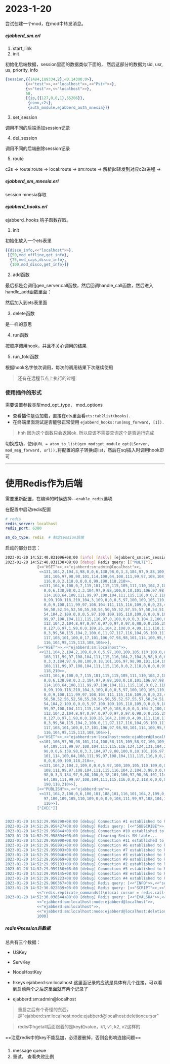 # 2023-1-20

尝试创建一个mod，在mod中转发消息。

##### ejabberd_sm.erl

1. start_link
2. init

初始化后端数据，session里面的数据类似下面的，
然后这部分的数据为sid, usr, us, priority, info
```erl
{session,{{1484,189334,2},<0.14300.0>},
         {<<"test">>,<<"localhost">>,<<"Psi+">>},
         {<<"test">>,<<"localhost">>},
         50,
         [{ip,{{127,0,0,1},55206}},
          {conn,c2s},
          {auth_module,ejabberd_auth_mnesia}]}
```

3. set_session

调用不同的后端添加session记录

4. del_session

调用不同的后端删除session记录

5. route

c2s -> route:route -> local:route -> sm:route -> 解析jid转发到对应c2s进程 -> 



##### ejabberd_sm_mnesia.erl

session mnesia存取

##### ejabberd_hooks.erl

ejabberd_hooks 钩子函数存取。

1. init

初始化放入一个ets表里
```erl
{{disco_info,<<"localhost">>},
 [{50,mod_offline,get_info},
  {75,mod_caps,disco_info},
  {100,mod_disco,get_info}]}
```

2. add函数

最后都是会调用gen_server:call函数，然后回调handle_call函数，然后进入handle_add函数里面：

然后加入到ets表里面

3. delete函数

是一样的意思

4. run函数

按顺序调用hook，并且不关心调用的结果

5. run_fold函数

根据hook名字依次调用，每次的调用结果下次继续使用

> 还有在远程节点上执行的过程

### 使用插件的形式

需要设置参数类型mod_opt_type， mod_options

- 查看插件是否加载，直接在ets里面看`ets:tab2list(hooks).`
- 在终端里面测试是否能够正常使用 `ejabberd_hooks:run(msg_forward, [1]).`

> hhh 因为这个函数只会返回ok. 所以应该不需要查询这个是否运行完成

切换成功，使用`URL = atom_to_list(gen_mod:get_module_opt(LServer, mod_msg_forward, url)),`将配置的原子转换成list，然后在sql插入时调用hook即可

---

# 使用Redis作为后端

需要重新配置，在编译的时候选择`--enable_redis`选项

在配置中启动redis配置

```yml
# redis
redis_server: localhost
redis_port: 6380

sm_db_type: redis  # 制定session后端
```

启动的部分日志：
```bash
2023-01-20 14:52:40.831096+08:00 [info] [Asklv] [ejabberd_sm:set_session -> get_sm_backend] : -> ejabberd_sm_redis
2023-01-20 14:52:40.831138+08:00 [debug] Redis query: [["MULTI"],
              [<<"HSET">>,<<"ejabberd:sm:admin@localhost">>,
               <<131,104,2,104,3,98,0,0,6,138,98,0,3,3,184,97,9,88,100,0,18,
                 101,106,97,98,98,101,114,100,64,108,111,99,97,108,104,111,115,
                 116,0,0,2,118,0,0,0,0,99,190,118,210>>,
               <<131,104,6,100,0,7,115,101,115,115,105,111,110,104,2,104,3,98,
                 0,0,6,138,98,0,3,3,184,97,9,88,100,0,18,101,106,97,98,98,101,
                 114,100,64,108,111,99,97,108,104,111,115,116,0,0,2,118,0,0,0,
                 0,99,190,118,210,104,3,109,0,0,0,5,97,100,109,105,110,109,0,
                 0,0,9,108,111,99,97,108,104,111,115,116,109,0,0,0,23,49,51,
                 56,50,52,56,52,50,55,50,54,50,55,52,57,55,57,50,54,51,51,56,
                 54,104,2,109,0,0,0,5,97,100,109,105,110,109,0,0,0,9,108,111,
                 99,97,108,104,111,115,116,97,0,108,0,0,0,3,104,2,100,0,2,105,
                 112,104,2,104,8,97,0,97,0,97,0,97,0,97,0,98,0,0,255,255,98,0,
                 0,127,0,97,1,98,0,0,189,26,104,2,100,0,4,99,111,110,110,100,
                 0,3,99,50,115,104,2,100,0,11,97,117,116,104,95,109,111,100,
                 117,108,101,100,0,17,101,106,97,98,98,101,114,100,95,97,117,
                 116,104,95,115,113,108,106>>],
              [<<"HSET">>,<<"ejabberd:sm:localhost">>,
               <<131,104,2,104,2,109,0,0,0,5,97,100,109,105,110,109,0,0,0,9,
                 108,111,99,97,108,104,111,115,116,104,2,104,3,98,0,0,6,138,98,
                 0,3,3,184,97,9,88,100,0,18,101,106,97,98,98,101,114,100,64,
                 108,111,99,97,108,104,111,115,116,0,0,2,118,0,0,0,0,99,190,
                 118,210>>,
               <<131,104,6,100,0,7,115,101,115,115,105,111,110,104,2,104,3,98,
                 0,0,6,138,98,0,3,3,184,97,9,88,100,0,18,101,106,97,98,98,101,
                 114,100,64,108,111,99,97,108,104,111,115,116,0,0,2,118,0,0,0,
                 0,99,190,118,210,104,3,109,0,0,0,5,97,100,109,105,110,109,0,
                 0,0,9,108,111,99,97,108,104,111,115,116,109,0,0,0,23,49,51,
                 56,50,52,56,52,50,55,50,54,50,55,52,57,55,57,50,54,51,51,56,
                 54,104,2,109,0,0,0,5,97,100,109,105,110,109,0,0,0,9,108,111,
                 99,97,108,104,111,115,116,97,0,108,0,0,0,3,104,2,100,0,2,105,
                 112,104,2,104,8,97,0,97,0,97,0,97,0,97,0,98,0,0,255,255,98,0,
                 0,127,0,97,1,98,0,0,189,26,104,2,100,0,4,99,111,110,110,100,
                 0,3,99,50,115,104,2,100,0,11,97,117,116,104,95,109,111,100,
                 117,108,101,100,0,17,101,106,97,98,98,101,114,100,95,97,117,
                 116,104,95,115,113,108,106>>],
              [<<"HSET">>,<<"ejabberd:sm:localhost:node:ejabberd@localhost">>,
               <<101,106,97,98,98,101,114,100,58,115,109,58,97,100,109,105,110,
                 64,108,111,99,97,108,104,111,115,116,124,124,131,104,2,104,3,
                 98,0,0,6,138,98,0,3,3,184,97,9,88,100,0,18,101,106,97,98,98,
                 101,114,100,64,108,111,99,97,108,104,111,115,116,0,0,2,118,0,
                 0,0,0,99,190,118,210>>,
               <<131,104,2,104,2,109,0,0,0,5,97,100,109,105,110,109,0,0,0,9,
                 108,111,99,97,108,104,111,115,116,104,2,104,3,98,0,0,6,138,
                 98,0,3,3,184,97,9,88,100,0,18,101,106,97,98,98,101,114,100,
                 64,108,111,99,97,108,104,111,115,116,0,0,2,118,0,0,0,0,99,
                 190,118,210>>],
              [<<"PUBLISH">>,<<"ejabberd:sm">>,
               <<131,104,2,100,0,6,100,101,108,101,116,101,104,2,109,0,0,0,5,
                 97,100,109,105,110,109,0,0,0,9,108,111,99,97,108,104,111,115,
                 116>>],
              ["EXEC"]]


2023-01-20 14:52:29.958298+08:00 [debug] Connection #1 established to Redis at localhost:6380
2023-01-20 14:52:29.958427+08:00 [debug] Redis query: [<<"SUBSCRIBE">>,<<"ejabberd:sm">>]
2023-01-20 14:52:29.958844+08:00 [debug] Connection #10 established to Redis at localhost:6380
2023-01-20 14:52:29.958894+08:00 [debug] Cleaning Redis SM table... 
2023-01-20 14:52:29.958900+08:00 [debug] Connection #11 established to Redis at localhost:6380
2023-01-20 14:52:29.958991+08:00 [debug] Connection #6 established to Redis at localhost:6380
2023-01-20 14:52:29.959003+08:00 [debug] Connection #7 established to Redis at localhost:6380
2023-01-20 14:52:29.959046+08:00 [debug] Connection #3 established to Redis at localhost:6380
2023-01-20 14:52:29.959069+08:00 [debug] Connection #9 established to Redis at localhost:6380
2023-01-20 14:52:29.959133+08:00 [debug] Connection #2 established to Redis at localhost:6380
2023-01-20 14:52:29.959150+08:00 [debug] Connection #5 established to Redis at localhost:6380
2023-01-20 14:52:29.959145+08:00 [debug] Connection #8 established to Redis at localhost:6380
2023-01-20 14:52:29.959223+08:00 [debug] Connection #4 established to Redis at localhost:6380
2023-01-20 14:52:29.960367+08:00 [debug] Redis query: [<<"INFO">>,<<"server">>]
2023-01-20 14:52:30.022839+08:00 [debug] Redis query: [<<"SCRIPT">>,<<"LOAD">>,
              <<"redis.replicate_commands()\nlocal cursor = redis.call('GET', KEYS[3]) or 0\nlocal scan_result = redis.call('HSCAN', KEYS[1], cursor, 'COUNT', ARGV[1])\nlocal newcursor = scan_result[1]\nlocal cursor = redis.call('SET', KEYS[3], newcursor)\nredis.call('EXPIRE', KEYS[3], 30)\nfor key,value in ipairs(scan_result[2]) do\n   local uskey, sidkey = string.match(value, '(.*)||(.*)')\n   if uskey and sidkey then\n      redis.call('HDEL', uskey, sidkey)\n      redis.call('HDEL', KEYS[1], value)\n   else\n      redis.call('HDEL', KEYS[2], value)\n   end\nend\nreturn newcursor\n">>]
2023-01-20 14:52:30.036544+08:00 [debug] Redis query: [<<"EVALSHA">>,<<"820770331bf64e98387dbf28fe8499ae3de6e093">>,3,
              <<"ejabberd:sm:localhost:node:ejabberd@localhost">>,
              <<"ejabberd:sm:localhost">>,
              <<"ejabberd:sm:localhost:node:ejabberd@localhost:deletioncursor">>,
              1000]
```

##### redis中session的数据

总共有三个数据：
- USKey
- ServKey
- NodeHostKey

- hkeys ejabberd:sm:localhost
这里面记录的应该是具体有几个连接，可以看到启动两个之后这里面就有两个记录了

- ejabberd:sm:admin@localhost

> 重启之后有个奇怪的东西，是"ejabberd:sm:localhost:node:ejabberd@localhost:deletioncursor"

> redis中hgetall后面跟着的是key和value，k1, v1, k2, v2这样的

==注意redis中的key不能乱加，必须要删掉，否则会影响连接问题==

##### 

1. message queue
2. 重试， 查看失败比例